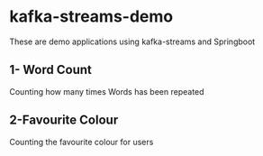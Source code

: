 # kafka-streams-demo
These are demo applications using kafka-streams and Springboot
## 1- Word Count
Counting how many times Words has been repeated
## 2-Favourite Colour
Counting the favourite colour for users
